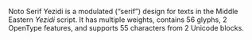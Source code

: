 Noto Serif Yezidi is a modulated (“serif”) design for texts in the Middle Eastern _Yezidi_ script. It has multiple weights, contains 56 glyphs, 2 OpenType features, and supports 55 characters from 2 Unicode blocks.